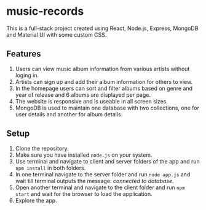 # music-records

This is a full-stack project created using React, Node.js, Express, MongoDB and Material UI with some custom CSS. 
## Features
1. Users can view music album information from various artists without loging in.
2. Artists can sign up and add their album information for others to view.
3. In the homepage users can sort and filter albums based on genre and year of release and 6 albums are displayed per page.
4. The website is responsive and is useable in all screen sizes.
5. MongoDB is used to maintain one database with two collections, one for user details and another for album details.

## Setup

1. Clone the repository.
2. Make sure you have installed `node.js` on your system.
3. Use terminal and navigate to client and server folders of the app and run
   `npm install` in both folders.
4. In one terminal navigate to the server folder and run `node app.js` and wait
   till terminal outputs the message: _connected to database_.
5. Open another terminal and navigate to the client folder and run `npm start`
   and wait for the browser to load the application.
6. Explore the app.
